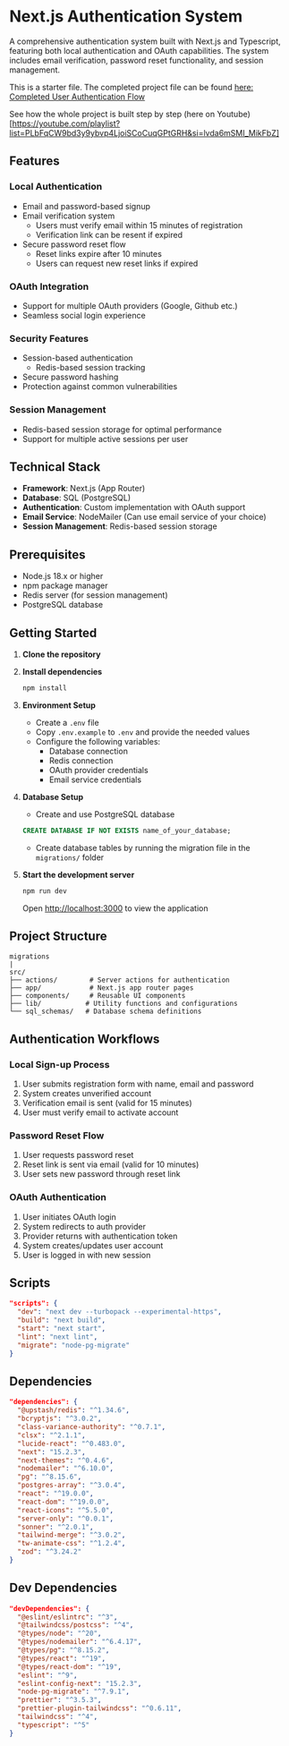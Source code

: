 # Next.js Authentication System

A comprehensive authentication system built with Next.js and Typescript, featuring both local authentication and OAuth capabilities. The system includes email verification, password reset functionality, and session management.

This is a starter file. The completed project file can be found [here: Completed User Authentication Flow](https://toyosiola.gumroad.com/l/complete_user_authentication_flow)

See how the whole project is built step by step (here on Youtube)[https://youtube.com/playlist?list=PLbFqCW9bd3y9ybvp4LjoiSCoCuqGPtGRH&si=lvda6mSMI_MikFbZ]

## Features

### Local Authentication

- Email and password-based signup
- Email verification system
  - Users must verify email within 15 minutes of registration
  - Verification link can be resent if expired
- Secure password reset flow
  - Reset links expire after 10 minutes
  - Users can request new reset links if expired

### OAuth Integration

- Support for multiple OAuth providers (Google, Github etc.)
- Seamless social login experience

### Security Features

- Session-based authentication
  - Redis-based session tracking
- Secure password hashing
- Protection against common vulnerabilities

### Session Management

- Redis-based session storage for optimal performance
- Support for multiple active sessions per user

## Technical Stack

- **Framework**: Next.js (App Router)
- **Database**: SQL (PostgreSQL)
- **Authentication**: Custom implementation with OAuth support
- **Email Service**: NodeMailer (Can use email service of your choice)
- **Session Management**: Redis-based session storage

## Prerequisites

- Node.js 18.x or higher
- npm package manager
- Redis server (for session management)
- PostgreSQL database

## Getting Started

1. **Clone the repository**

2. **Install dependencies**

   ```bash
   npm install
   ```

3. **Environment Setup**

   - Create a `.env` file
   - Copy `.env.example` to `.env` and provide the needed values
   - Configure the following variables:
     - Database connection
     - Redis connection
     - OAuth provider credentials
     - Email service credentials

4. **Database Setup**

   - Create and use PostgreSQL database

   ```sql
   CREATE DATABASE IF NOT EXISTS name_of_your_database;
   ```

   - Create database tables by running the migration file in the `migrations/` folder

5. **Start the development server**

   ```bash
   npm run dev
   ```

   Open [http://localhost:3000](http://localhost:3000) to view the application

## Project Structure

```
migrations
|
src/
├── actions/        # Server actions for authentication
├── app/            # Next.js app router pages
├── components/     # Reusable UI components
├── lib/           # Utility functions and configurations
└── sql_schemas/   # Database schema definitions
```

## Authentication Workflows

### Local Sign-up Process

1. User submits registration form with name, email and password
2. System creates unverified account
3. Verification email is sent (valid for 15 minutes)
4. User must verify email to activate account


### Password Reset Flow

1. User requests password reset
2. Reset link is sent via email (valid for 10 minutes)
3. User sets new password through reset link

### OAuth Authentication

1. User initiates OAuth login
2. System redirects to auth provider
3. Provider returns with authentication token
4. System creates/updates user account
5. User is logged in with new session

## Scripts

```json
"scripts": {
  "dev": "next dev --turbopack --experimental-https",
  "build": "next build",
  "start": "next start",
  "lint": "next lint",
  "migrate": "node-pg-migrate"
}
```

## Dependencies

```json
"dependencies": {
  "@upstash/redis": "^1.34.6",
  "bcryptjs": "^3.0.2",
  "class-variance-authority": "^0.7.1",
  "clsx": "^2.1.1",
  "lucide-react": "^0.483.0",
  "next": "15.2.3",
  "next-themes": "^0.4.6",
  "nodemailer": "^6.10.0",
  "pg": "^8.15.6",
  "postgres-array": "^3.0.4",
  "react": "^19.0.0",
  "react-dom": "^19.0.0",
  "react-icons": "^5.5.0",
  "server-only": "^0.0.1",
  "sonner": "^2.0.1",
  "tailwind-merge": "^3.0.2",
  "tw-animate-css": "^1.2.4",
  "zod": "^3.24.2"
}
```

## Dev Dependencies

```json
"devDependencies": {
  "@eslint/eslintrc": "^3",
  "@tailwindcss/postcss": "^4",
  "@types/node": "^20",
  "@types/nodemailer": "^6.4.17",
  "@types/pg": "^8.15.2",
  "@types/react": "^19",
  "@types/react-dom": "^19",
  "eslint": "^9",
  "eslint-config-next": "15.2.3",
  "node-pg-migrate": "^7.9.1",
  "prettier": "^3.5.3",
  "prettier-plugin-tailwindcss": "^0.6.11",
  "tailwindcss": "^4",
  "typescript": "^5"
}
```
